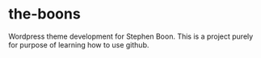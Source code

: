 the-boons
=========

Wordpress theme development for Stephen Boon. This is a project purely for purpose of learning how to use github.